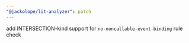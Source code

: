 ```yaml
---
"@jackolope/lit-analyzer": patch
---
```


add INTERSECTION-kind support for `no-noncallable-event-binding` rule check
